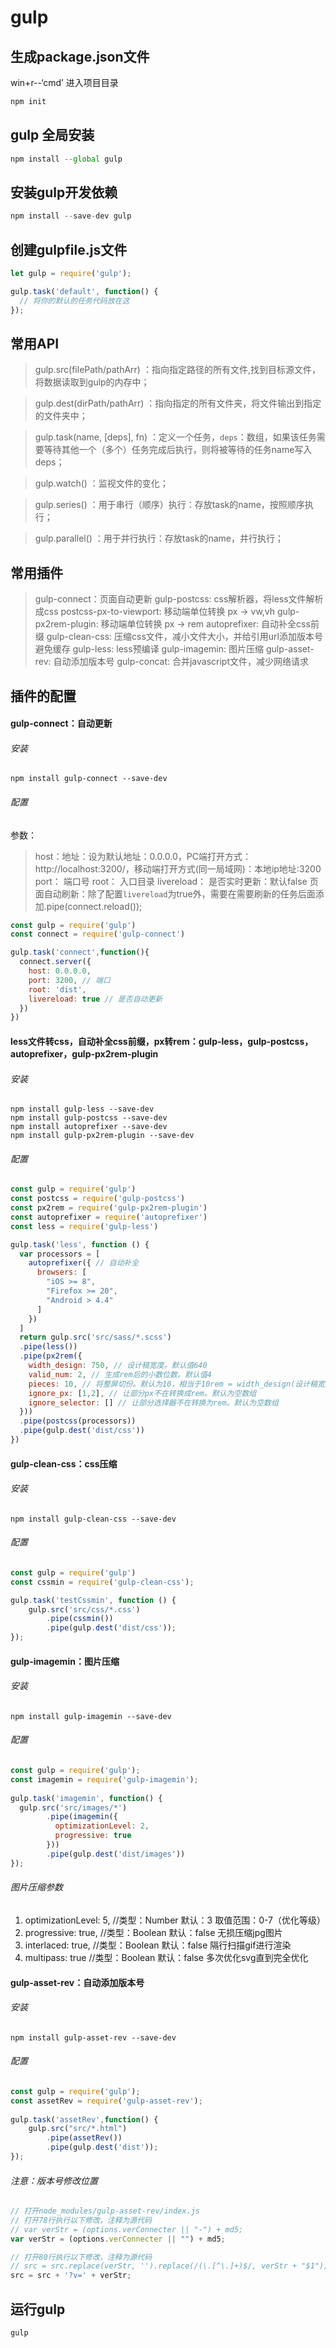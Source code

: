 # gulp

## 生成package.json文件
win+r--‘cmd’ 进入项目目录
```javascript
npm init
```
## gulp 全局安装
```javascript
npm install --global gulp
```
## 安装gulp开发依赖
```javascript
npm install --save-dev gulp
```

## 创建gulpfile.js文件
```javascript
let gulp = require('gulp');

gulp.task('default', function() {
  // 将你的默认的任务代码放在这
});
```

## 常用API
> gulp.src(filePath/pathArr) ：指向指定路径的所有文件,找到目标源文件，将数据读取到gulp的内存中；

> gulp.dest(dirPath/pathArr) ：指向指定的所有文件夹，将文件输出到指定的文件夹中；

> gulp.task(name, [deps], fn) ：定义一个任务，`deps`：数组，如果该任务需要等待其他一个（多个）任务完成后执行，则将被等待的任务name写入deps；

> gulp.watch() ：监视文件的变化；

> gulp.series() ：用于串行（顺序）执行：存放task的name，按照顺序执行；

> gulp.parallel() ：用于并行执行：存放task的name，并行执行；

## 常用插件
> gulp-connect：页面自动更新
> gulp-postcss: css解析器，将less文件解析成css
> postcss-px-to-viewport: 移动端单位转换 px -> vw,vh
> gulp-px2rem-plugin: 移动端单位转换 px -> rem
> autoprefixer: 自动补全css前缀
> gulp-clean-css: 压缩css文件，减小文件大小，并给引用url添加版本号避免缓存
> gulp-less: less预编译
> gulp-imagemin: 图片压缩
> gulp-asset-rev: 自动添加版本号
> gulp-concat: 合并javascript文件，减少网络请求

## 插件的配置

#### gulp-connect：自动更新
###### 安装
`npm install gulp-connect --save-dev`
###### 配置
参数：
> host：地址：设为默认地址：0.0.0.0，PC端打开方式：http://localhost:3200/，移动端打开方式(同一局域网)：本地ip地址:3200
> port： 端口号
> root： 入口目录
> livereload： 是否实时更新：默认false
> 页面自动刷新：除了配置`livereload`为true外，需要在需要刷新的任务后面添加.pipe(connect.reload());
```javascript
const gulp = require('gulp')
const connect = require('gulp-connect')

gulp.task('connect',function(){
  connect.server({
    host: 0.0.0.0,
    port: 3200, // 端口
    root: 'dist',
    livereload: true // 是否自动更新
  })
})
```
#### less文件转css，自动补全css前缀，px转rem：gulp-less，gulp-postcss，autoprefixer，gulp-px2rem-plugin
###### 安装
`npm install gulp-less --save-dev`<br />
`npm install gulp-postcss --save-dev`<br />
`npm install autoprefixer --save-dev`<br />
`npm install gulp-px2rem-plugin --save-dev`
###### 配置
```javascript
const gulp = require('gulp')
const postcss = require('gulp-postcss')
const px2rem = require('gulp-px2rem-plugin')
const autoprefixer = require('autoprefixer')
const less = require('gulp-less')

gulp.task('less', function () {
  var processors = [
    autoprefixer({ // 自动补全
      browsers: [
        "iOS >= 8",
        "Firefox >= 20",
        "Android > 4.4"
      ]
    })
  ]
  return gulp.src('src/sass/*.scss')
  .pipe(less())
  .pipe(px2rem({
    width_design: 750, // 设计稿宽度。默认值640
    valid_num: 2, // 生成rem后的小数位数。默认值4
    pieces: 10, // 将整屏切份。默认为10，相当于10rem = width_design(设计稿宽度)
    ignore_px: [1,2], // 让部分px不在转换成rem。默认为空数组
    ignore_selector: [] // 让部分选择器不在转换为rem。默认为空数组
  }))
  .pipe(postcss(processors))
  .pipe(gulp.dest('dist/css'))
})
```
#### gulp-clean-css：css压缩
###### 安装
`npm install gulp-clean-css --save-dev`
###### 配置
```javascript
const gulp = require('gulp')
const cssmin = require('gulp-clean-css');

gulp.task('testCssmin', function () {
    gulp.src('src/css/*.css')
        .pipe(cssmin())
        .pipe(gulp.dest('dist/css'));
});
```
#### gulp-imagemin：图片压缩
###### 安装
`npm install gulp-imagemin --save-dev`
###### 配置
```javascript
const gulp = require('gulp');
const imagemin = require('gulp-imagemin');
 
gulp.task('imagemin', function() {
  gulp.src('src/images/*')
        .pipe(imagemin({
          optimizationLevel: 2,
          progressive: true
        }))
        .pipe(gulp.dest('dist/images'))
});
```
###### 图片压缩参数
1. optimizationLevel: 5, //类型：Number  默认：3  取值范围：0-7（优化等级）
2. progressive: true, //类型：Boolean 默认：false 无损压缩jpg图片
3. interlaced: true, //类型：Boolean 默认：false 隔行扫描gif进行渲染
4. multipass: true //类型：Boolean 默认：false 多次优化svg直到完全优化

#### gulp-asset-rev：自动添加版本号
###### 安装
`npm install gulp-asset-rev --save-dev`
###### 配置
```javascript
const gulp = require('gulp');
const assetRev = require('gulp-asset-rev');
 
gulp.task('assetRev',function() {
    gulp.src("src/*.html")
        .pipe(assetRev())
        .pipe(gulp.dest('dist'));
});
```
###### 注意：版本号修改位置
```javascript
// 打开node_modules/gulp-asset-rev/index.js
// 打开78行执行以下修改，注释为源代码
// var verStr = (options.verConnecter || "-") + md5;
var verStr = (options.verConnecter || "") + md5;

// 打开80行执行以下修改，注释为源代码
// src = src.replace(verStr, '').replace(/(\.[^\.]+)$/, verStr + "$1");
src = src + '?v=' + verStr;
```
## 运行gulp
`gulp`

